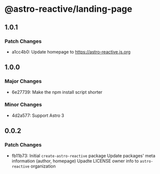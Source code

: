 # @astro-reactive/landing-page

## 1.0.1

### Patch Changes

- a1cc4b0: Update homepage to https://astro-reactive.js.org

## 1.0.0

### Major Changes

- 6e27739: Make the npm install script shorter

### Minor Changes

- 4d2a577: Support Astro 3

## 0.0.2

### Patch Changes

- fb11b73: Initial `create-astro-reactive` package
  Update packages' meta information (author, homepage)
  Upadte LICENSE owner info to `astro-reactive` organization

